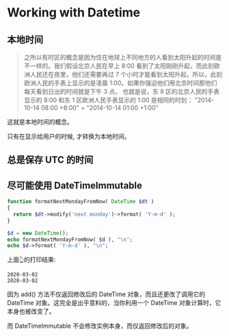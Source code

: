 # Working with Datetime

## 本地时间

> 之所以有时区的概念是因为住在地球上不同地方的人看到太阳升起的时间是不一样的。我们假设北京人民在早上 8:00 看到了太阳刚刚升起，而此刻欧洲人民还在夜里，他们还需要再过 7 个小时才能看到太阳升起，所以，此刻欧洲人民的手表上显示的是凌晨 1:00。如果你强迫他们用北京时间那他们每天看到日出的时间就是下午 3 点。
> 也就是说，东 8 区的北京人民的手表显示的 8:00 和东 1 区欧洲人民手表显示的 1:00 是相同的时刻：
> "2014-10-14 08:00 +8:00" = "2014-10-14 01:00 +1:00"

这就是本地时间的概念。

只有在显示给用户的时候, 才转换为本地时间。

## 总是保存 UTC 的时间

## 尽可能使用 DateTimeImmutable

```php
function formatNextMondayFromNow( DateTime $dt )
{
  return $dt->modify('next monday')->format( 'Y-m-d' );
}

$d = new DateTime();
echo formatNextMondayFromNow( $d ), "\n";
echo $d->format( 'Y-m-d' ), "\n";
```

 上面👆的打印结果:

```
2020-03-02
2020-03-02
```

因为 add() 方法不仅返回修改后的 DateTime 对象，而且还更改了调用它的 DateTime 对象。这完全是出乎意料的，当你利用一个 DateTime 对象计算时，它本身也被改变了。

而 DateTimeImmutable 不会修改实例本身，而仅返回修改后的对象。